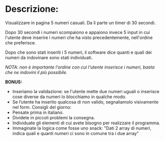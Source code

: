 # Descrizione:

Visualizzare in pagina 5 numeri casuali. Da lì parte un timer di 30 secondi.

Dopo 30 secondi i numeri scompaiono e appaiono invece 5 input in cui l'utente deve inserire i numeri che ha visto precedentemente, nell'ordine che preferisce.

Dopo che sono stati inseriti i 5 numeri, il software dice quanti e quali dei numeri da indovinare sono stati individuati.

_NOTA: non è importante l'ordine con cui l'utente inserisce i numeri, basta che ne indovini il più possibile._

**BONUS:**

-   Inseriamo la validazione: se l'utente mette due numeri uguali o inserisce cose diverse da numeri lo blocchiamo in qualche modo.
-   Se l’utente ha inserito qualcosa di non valido, segnaliamolo visivamente nel form.
    Consigli del giorno:
-   Pensate prima in italiano.
-   Dividete in piccoli problemi la consegna.
-   Individuate gli elementi di cui avete bisogno per realizzare il programma.
-   Immaginate la logica come fosse uno snack: "Dati 2 array di numeri, indica quali e quanti numeri ci sono in comune tra i due array"
